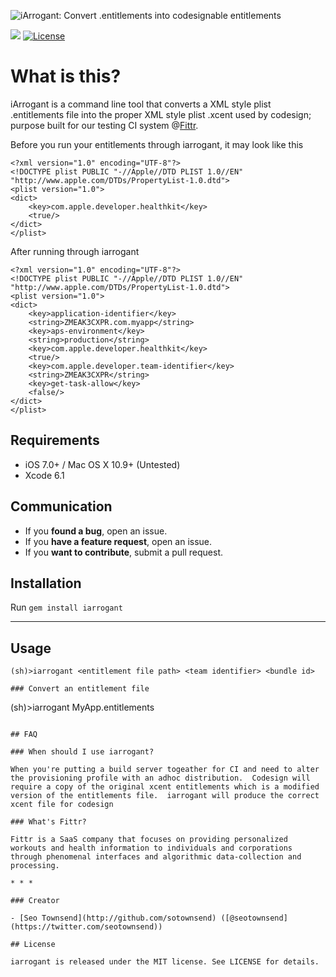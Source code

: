 ![iArrogant: Convert .entitlements into codesignable entitlements](https://raw.githubusercontent.com/sotownsend/iarrogant/master/banner.png)

![](https://travis-ci.org/GndFloor/FittrJSON.svg)
[![License](http://img.shields.io/badge/license-MIT-green.svg?style=flat)](https://github.com/sotownsend/iarrogant/blob/master/LICENSE)

# What is this?

iArrogant is a command line tool that converts a XML style plist .entitlements file into the proper XML style plist .xcent used by codesign; purpose built for our testing CI system @[Fittr](http://www.fittr.com).

Before you run your entitlements through iarrogant, it may look like this

```
<?xml version="1.0" encoding="UTF-8"?>
<!DOCTYPE plist PUBLIC "-//Apple//DTD PLIST 1.0//EN" "http://www.apple.com/DTDs/PropertyList-1.0.dtd">
<plist version="1.0">
<dict>
	<key>com.apple.developer.healthkit</key>
	<true/>
</dict>
</plist>
```

After running through iarrogant
```
<?xml version="1.0" encoding="UTF-8"?>
<!DOCTYPE plist PUBLIC "-//Apple//DTD PLIST 1.0//EN" "http://www.apple.com/DTDs/PropertyList-1.0.dtd">
<plist version="1.0">
<dict>
	<key>application-identifier</key>
	<string>ZMEAK3CXPR.com.myapp</string>
	<key>aps-environment</key>
	<string>production</string>
	<key>com.apple.developer.healthkit</key>
	<true/>
	<key>com.apple.developer.team-identifier</key>
	<string>ZMEAK3CXPR</string>
	<key>get-task-allow</key>
	<false/>
</dict>
</plist>
```

## Requirements

- iOS 7.0+ / Mac OS X 10.9+ (Untested)
- Xcode 6.1

## Communication

- If you **found a bug**, open an issue.
- If you **have a feature request**, open an issue.
- If you **want to contribute**, submit a pull request.

## Installation

Run `gem install iarrogant`

---

## Usage

```
(sh)>iarrogant <entitlement file path> <team identifier> <bundle id>

### Convert an entitlement file
```
(sh)>iarrogant MyApp.entitlements 
```

## FAQ

### When should I use iarrogant?

When you're putting a build server togeather for CI and need to alter the provisioning profile with an adhoc distribution.  Codesign will require a copy of the original xcent entitlements which is a modified version of the entitlements file.  iarrogant will produce the correct xcent file for codesign

### What's Fittr?

Fittr is a SaaS company that focuses on providing personalized workouts and health information to individuals and corporations through phenomenal interfaces and algorithmic data-collection and processing.

* * *

### Creator

- [Seo Townsend](http://github.com/sotownsend) ([@seotownsend](https://twitter.com/seotownsend))

## License

iarrogant is released under the MIT license. See LICENSE for details.

